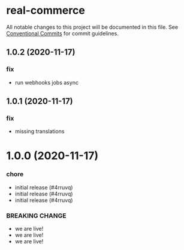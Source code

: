 # real-commerce

All notable changes to this project will be documented in this file.
See [Conventional Commits](https://conventionalcommits.org) for commit guidelines.

## 1.0.2 (2020-11-17)


### fix

* run webhooks jobs async





## 1.0.1 (2020-11-17)


### fix

* missing translations





# 1.0.0 (2020-11-17)


### chore

* initial release (#4rruvq)
* initial release (#4rruvq)
* initial release (#4rruvq)


### BREAKING CHANGE

* we are live!
* we are live!
* we are live!
